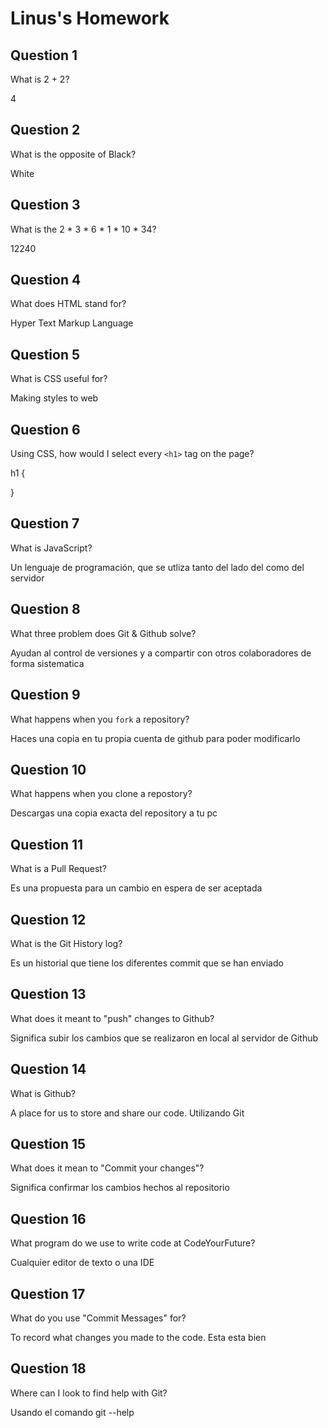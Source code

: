 # Linus's Homework

## Question 1

What is 2 + 2?

4

## Question 2

What is the opposite of Black?

White

## Question 3

What is the  2 * 3 * 6 * 1 * 10 * 34?

12240

## Question 4 

What does HTML stand for?

Hyper Text Markup Language

## Question 5

What is CSS useful for?

Making styles to web

## Question 6

Using CSS, how would I select every `<h1>` tag on the page?


h1 {

}


## Question 7

What is JavaScript?

Un lenguaje de programación, que se utliza tanto del lado del como del servidor

## Question 8

What three problem does Git & Github solve?

Ayudan al control de versiones y a compartir con otros colaboradores de forma sistematica

## Question 9

What happens when you `fork` a repository?

Haces una copia en tu propia cuenta de github para poder modificarlo

## Question 10 

What happens when you clone a repostory?

Descargas una copia exacta del repository a tu pc

## Question 11

What is a Pull Request?

Es una propuesta para un cambio en espera de ser aceptada

## Question 12

What is the Git History log?

Es un historial que tiene los diferentes commit que se han enviado

## Question 13

What does it meant to "push" changes to Github?

Significa subir los cambios que se realizaron en local al servidor de Github

## Question 14

What is Github?

A place for us to store and share our code. Utilizando Git

## Question 15

What does it mean to "Commit your changes"?

Significa confirmar los cambios hechos al repositorio

## Question 16

What program do we use to write code at CodeYourFuture?

Cualquier editor de texto o una IDE

## Question 17

What do you use "Commit Messages" for?

To record what changes you made to the code. Esta esta bien

## Question 18

Where can I look to find help with Git?

Usando el comando git --help
